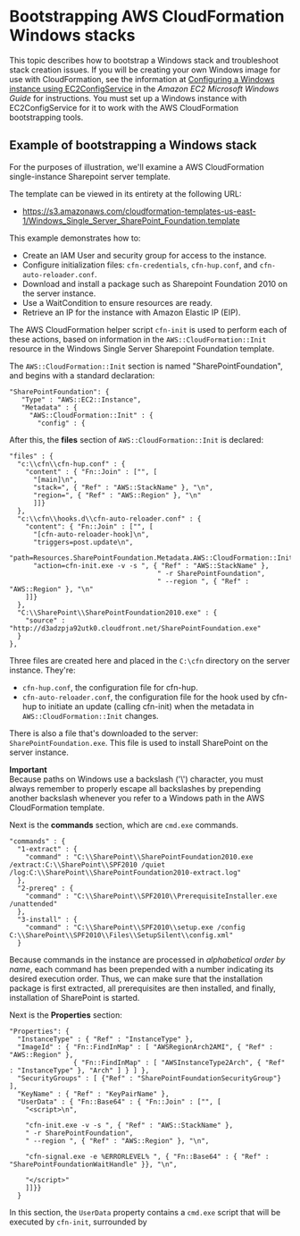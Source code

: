 # Bootstrapping AWS CloudFormation Windows stacks<a name="cfn-windows-stacks-bootstrapping"></a>

This topic describes how to bootstrap a Windows stack and troubleshoot stack creation issues\. If you will be creating your own Windows image for use with CloudFormation, see the information at [Configuring a Windows instance using EC2ConfigService](http://docs.aws.amazon.com/AWSEC2/latest/WindowsGuide/UsingConfig_WinAMI.html) in the *Amazon EC2 Microsoft Windows Guide* for instructions\. You must set up a Windows instance with EC2ConfigService for it to work with the AWS CloudFormation bootstrapping tools\.

## Example of bootstrapping a Windows stack<a name="cfn-windows-bootstrapping-example"></a>

For the purposes of illustration, we'll examine a AWS CloudFormation single\-instance Sharepoint server template\.

The template can be viewed in its entirety at the following URL:
+ [https://s3\.amazonaws\.com/cloudformation\-templates\-us\-east\-1/Windows\_Single\_Server\_SharePoint\_Foundation\.template ](https://s3.amazonaws.com/cloudformation-templates-us-east-1/Windows_Single_Server_SharePoint_Foundation.template)

This example demonstrates how to:
+ Create an IAM User and security group for access to the instance\.
+ Configure initialization files: `cfn-credentials`, `cfn-hup.conf`, and `cfn-auto-reloader.conf`\.
+ Download and install a package such as Sharepoint Foundation 2010 on the server instance\.
+ Use a WaitCondition to ensure resources are ready\.
+ Retrieve an IP for the instance with Amazon Elastic IP \(EIP\)\.

The AWS CloudFormation helper script `cfn-init` is used to perform each of these actions, based on information in the `AWS::CloudFormation::Init` resource in the Windows Single Server Sharepoint Foundation template\.

The `AWS::CloudFormation::Init` section is named "SharePointFoundation", and begins with a standard declaration:

```
"SharePointFoundation": {
   "Type" : "AWS::EC2::Instance",
   "Metadata" : {
     "AWS::CloudFormation::Init" : {
       "config" : {
```

After this, the **files** section of `AWS::CloudFormation::Init` is declared:

```
"files" : {
  "c:\\cfn\\cfn-hup.conf" : {
    "content" : { "Fn::Join" : ["", [
      "[main]\n",
      "stack=", { "Ref" : "AWS::StackName" }, "\n",
      "region=", { "Ref" : "AWS::Region" }, "\n"
      ]]}
  },
  "c:\\cfn\\hooks.d\\cfn-auto-reloader.conf" : {
    "content": { "Fn::Join" : ["", [
      "[cfn-auto-reloader-hook]\n",
      "triggers=post.update\n",
      "path=Resources.SharePointFoundation.Metadata.AWS::CloudFormation::Init\n",
      "action=cfn-init.exe -v -s ", { "Ref" : "AWS::StackName" },
                                     " -r SharePointFoundation",
                                     " --region ", { "Ref" : "AWS::Region" }, "\n"
    ]]}
  },
  "C:\\SharePoint\\SharePointFoundation2010.exe" : {
    "source" : "http://d3adzpja92utk0.cloudfront.net/SharePointFoundation.exe"
  }
},
```

Three files are created here and placed in the `C:\cfn` directory on the server instance\. They're:
+ `cfn-hup.conf`, the configuration file for cfn\-hup\.
+ `cfn-auto-reloader.conf`, the configuration file for the hook used by cfn\-hup to initiate an update \(calling cfn\-init\) when the metadata in `AWS::CloudFormation::Init` changes\.

There is also a file that's downloaded to the server: `SharePointFoundation.exe`\. This file is used to install SharePoint on the server instance\.

**Important**  
Because paths on Windows use a backslash \('\\'\) character, you must always remember to properly escape all backslashes by prepending another backslash whenever you refer to a Windows path in the AWS CloudFormation template\.

Next is the **commands** section, which are `cmd.exe` commands\.

```
"commands" : {
  "1-extract" : {
    "command" : "C:\\SharePoint\\SharePointFoundation2010.exe /extract:C:\\SharePoint\\SPF2010 /quiet /log:C:\\SharePoint\\SharePointFoundation2010-extract.log"
  },
  "2-prereq" : {
    "command" : "C:\\SharePoint\\SPF2010\\PrerequisiteInstaller.exe /unattended"
  },
  "3-install" : {
    "command" : "C:\\SharePoint\\SPF2010\\setup.exe /config C:\\SharePoint\\SPF2010\\Files\\SetupSilent\\config.xml"
  }
```

Because commands in the instance are processed in *alphabetical order by name*, each command has been prepended with a number indicating its desired execution order\. Thus, we can make sure that the installation package is first extracted, all prerequisites are then installed, and finally, installation of SharePoint is started\.

Next is the **Properties** section:

```
"Properties": {
  "InstanceType" : { "Ref" : "InstanceType" },
  "ImageId" : { "Fn::FindInMap" : [ "AWSRegionArch2AMI", { "Ref" : "AWS::Region" },
                { "Fn::FindInMap" : [ "AWSInstanceType2Arch", { "Ref" : "InstanceType" }, "Arch" ] } ] },
  "SecurityGroups" : [ {"Ref" : "SharePointFoundationSecurityGroup"} ],
  "KeyName" : { "Ref" : "KeyPairName" },
  "UserData" : { "Fn::Base64" : { "Fn::Join" : ["", [
    "<script>\n",

    "cfn-init.exe -v -s ", { "Ref" : "AWS::StackName" },
    " -r SharePointFoundation",
    " --region ", { "Ref" : "AWS::Region" }, "\n",

    "cfn-signal.exe -e %ERRORLEVEL% ", { "Fn::Base64" : { "Ref" : "SharePointFoundationWaitHandle" }}, "\n",

    "</script>"
    ]]}}
  }
```

In this section, the `UserData` property contains a `cmd.exe` script that will be executed by `cfn-init`, surrounded by <script> tags\. You can use a Windows Powershell script here instead by surrounding your script with <powershell> tags\. For Windows stacks, you must base64 encode the wait condition handle URL again\.

SharePointFoundationWaitHandle is referenced here and run with `cfn-signal`\. The **WaitConditionHandle** and associated **WaitCondition** are declared next in the template:

```
"SharePointFoundationWaitHandle" : {
   "Type" : "AWS::CloudFormation::WaitConditionHandle"
},

"SharePointFoundationWaitCondition" : {
   "Type" : "AWS::CloudFormation::WaitCondition",
   "DependsOn" : "SharePointFoundation",
   "Properties" : {
     "Handle" : {"Ref" : "SharePointFoundationWaitHandle"},
     "Timeout" : "3600"
   }
}
```

Because executing all the steps and installing SharePoint might take a while, but not an entire hour, the WaitCondition waits an hour \(3600 seconds\) before timing out\.

If all goes well, an Elastic IP is used to provide access to the SharePoint instance:

```
"Outputs" : {
 "SharePointFoundationURL" : {
   "Value" : { "Fn::Join" : ["", ["http://", { "Ref" : "SharePointFoundationEIP" } ]] },
   "Description" : "SharePoint Team Site URL. Please retrieve Administrator password of the instance and use it to access the URL"
 }
```

Once stack creation is complete, the IP address supplied by EIP will be displayed in the **Outputs** tab of the AWS CloudFormation console\. However, before you can access the instance you will need to retrieve the generated temporary Administrator password for the instance\. For more information, see [Connecting to your Windows instance using RDP](https://docs.aws.amazon.com/AWSEC2/latest/WindowsGuide/connecting_to_windows_instance.html) in the *Amazon EC2 User Guide for Windows Instances*\.

## How to manage Windows services<a name="w11088ab1c25c36c15c11"></a>

You manage Windows services in the same way as Linux services, except that you use a `windows` key instead of `sysvinit`\. The following example starts the `cfn-hup` service, sets it to Automatic, and restarts the service if cfn\-init modifies the `c:\cfn\cfn-hup.conf` or `c:\cfn\hooks.d\cfn-auto-reloader.conf` configuration files\.

```
"services" : {
  "windows" : {
    "cfn-hup" : {
      "enabled" : "true",
      "ensureRunning" : "true",
      "files" : ["c:\\cfn\\cfn-hup.conf", "c:\\cfn\\hooks.d\\cfn-auto-reloader.conf"]
    }
  }
}
```

You can manage other Windows services in the same way by using the name— not the display name— to reference the service\.

## How to troubleshoot stack creation issues<a name="cfn-windows-stacks-troubleshooting"></a>

If your stack fails during creation, the default behavior is to Rollback on failure\. While this is normally a good default because it avoids unnecessary charges, it makes it difficult to debug why your stack creation is failing\.

To turn this behavior off, choose **Show Advanced Options** when creating your stack with the AWS CloudFormation console, and select the **No** selector next to **Rollback on failure**\. This will allow you to log into your instance and view the logfiles to pinpoint issues encountered when running your startup scripts\.

Important logs to look at are:
+ The EC2 configuration log at `C:\Program Files\Amazon\Ec2ConfigService\Logs\Ec2ConfigLog.txt`
+ The cfn\-init log at `C:\cfn\log\cfn-init.log`